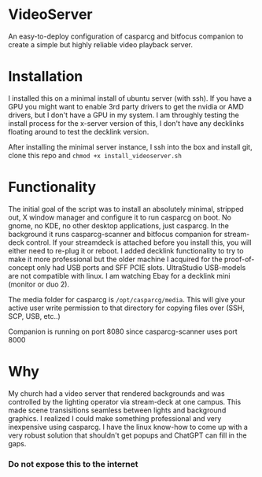 # VideoServer
An easy-to-deploy configuration of casparcg and bitfocus companion to create a simple but highly reliable video playback server.

# Installation
I installed this on a minimal install of ubuntu server (with ssh).  If you have a GPU you might want to enable 3rd party drivers to get the nvidia or AMD drivers, but I don't have a GPU in my system.  I am throughly testing the install process for the x-server version of this, I don't have any decklinks floating around to test the decklink version.

After installing the minimal server instance, I ssh into the box and install git, clone this repo and `chmod +x install_videoserver.sh` 

# Functionality
The initial goal of the script was to install an absolutely minimal, stripped out, X window manager and configure it to run casparcg on boot.  No gnome, no KDE, no other desktop applications, just casparcg.  In the background it runs casparcg-scanner and bitfocus companion for stream-deck control.  If your streamdeck is attached before you install this, you will either need to re-plug it or reboot.  I added decklink functionality to try to make it more professional but the older machine I acquired for the proof-of-concept only had USB ports and SFF PCIE slots.  UltraStudio USB-models are not compatible with linux.  I am watching Ebay for a decklink mini (monitor or duo 2).

The media folder for casparcg is `/opt/casparcg/media`.  This will give your active user write permission to that directory for copying files over (SSH, SCP, USB, etc..)

Companion is running on port 8080 since casparcg-scanner uses port 8000

# Why
My church had a video server that rendered backgrounds and was controlled by the lighting operator via stream-deck at one campus.  This made scene transisitions seamless between lights and background graphics.  I realized I could make something professional and very inexpensive using casparcg.  I have the linux know-how to come up with a very robust solution that shouldn't get popups and ChatGPT can fill in the gaps.  

### Do not expose this to the internet ###